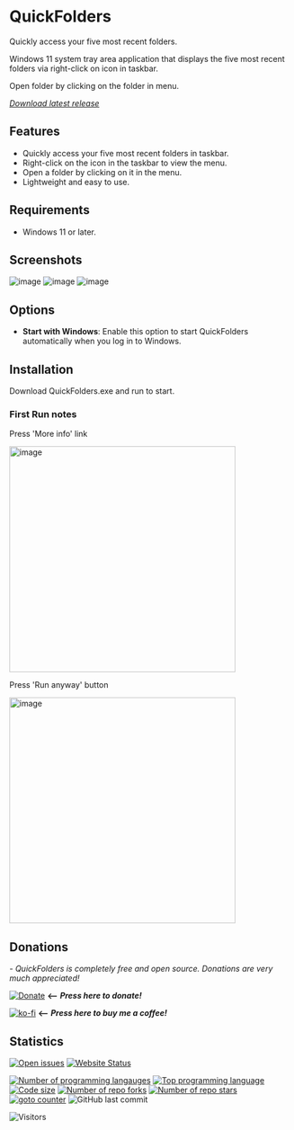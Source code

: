 ﻿# QuickFolders

Quickly access your five most recent folders.

Windows 11 system tray area application that displays the five most recent folders via right-click on icon in taskbar.

Open folder by clicking on the folder in menu.

 [*Download latest release*](https://github.com/voltura/QuickFolders/releases/latest/download/QuickFolders.exe) 

## Features
- Quickly access your five most recent folders in taskbar.
- Right-click on the icon in the taskbar to view the menu.
- Open a folder by clicking on it in the menu.
- Lightweight and easy to use.

## Requirements
- Windows 11 or later.

## Screenshots
![image](https://github.com/user-attachments/assets/b1c8dc08-880d-4ab0-8231-b9d2bf1a4cc8)
![image](https://github.com/user-attachments/assets/8e1c5fd2-d39b-4bbf-ba3b-121a23006c32)
![image](https://github.com/user-attachments/assets/ea9b941c-2f01-4026-9bc8-bae71088a6fa)

## Options
- **Start with Windows**: Enable this option to start QuickFolders automatically when you log in to Windows.

## Installation
Download QuickFolders.exe and run to start.

### First Run notes
Press 'More info' link

<img width="402" alt="image" src="https://github.com/user-attachments/assets/f7ea0116-d6f4-40f1-bf5c-9c03a7e84e38">

Press 'Run anyway' button

<img width="402" alt="image" src="https://github.com/user-attachments/assets/6d632946-9804-4baa-aeb8-f21daf94bd43">


## Donations
*- QuickFolders is completely free and open source. Donations are very much appreciated!*

[![Donate](https://img.shields.io/badge/donate_via-paypal_or_card-blue)](https://www.paypal.com/donate?hosted_button_id=7PN65YXN64DBG) __⟵__ _**Press here to donate!**_

[![ko-fi](https://ko-fi.com/img/githubbutton_sm.svg)](https://ko-fi.com/G2G74W5F8) __⟵__ _**Press here to buy me a coffee!**_
   
## Statistics
[![Open issues](https://img.shields.io/github/issues/voltura/QuickFolders)](https://github.com/voltura/QuickFolders/issues)
[![Website Status](https://img.shields.io/website?url=https://voltura.github.io/QuickFolders/)]()

[![Number of programming langauges](https://img.shields.io/github/languages/count/voltura/QuickFolders)]()
[![Top programming language](https://img.shields.io/github/languages/top/voltura/QuickFolders)]()
[![Code size](https://img.shields.io/github/languages/code-size/voltura/QuickFolders)]()
[![Number of repo forks](https://img.shields.io/github/forks/voltura/QuickFolders)]()
[![Number of repo stars](https://img.shields.io/github/stars/voltura/QuickFolders)]()
[![goto counter](https://img.shields.io/github/search/voltura/QuickFolders/goto)]()
![GitHub last commit](https://img.shields.io/github/last-commit/voltura/QuickFolders?color=red)

![Visitors](https://estruyf-github.azurewebsites.net/api/VisitorHit?user=volturaf&repo=QuickFolders&countColorcountColor&countColor=%235690f2)
